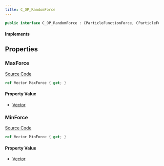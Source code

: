 ```yaml
---
title: C_OP_RandomForce
---
```


```csharp
public interface C_OP_RandomForce : CParticleFunctionForce, CParticleFunction, ISchemaClass<CParticleFunction>, ISchemaClass<CParticleFunctionForce>, ISchemaClass<C_OP_RandomForce>, ISchemaField, ISchemaClass, INativeHandle
```

#### Implements

## Properties

### MaxForce

[Source Code](https://github.com/swiftly-solution/swiftlys2/blob/beta/managed/src/SwiftlyS2.Generated/Schemas/Interfaces/C_OP_RandomForce.cs#L18)

```csharp
ref Vector MaxForce { get; }
```

#### Property Value

- [Vector](/docs/api/shared/natives/vector)

### MinForce

[Source Code](https://github.com/swiftly-solution/swiftlys2/blob/beta/managed/src/SwiftlyS2.Generated/Schemas/Interfaces/C_OP_RandomForce.cs#L16)

```csharp
ref Vector MinForce { get; }
```

#### Property Value

- [Vector](/docs/api/shared/natives/vector)

